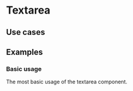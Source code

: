# Textarea

## Use cases

<BulletList
  :items="[
    {
      description: 'When you want to allow users to input a long text.',
      variant: 'good',
    },
    {
      description: 'When you want to allow users to input a short text.',
      variant: 'bad',
      link: {
        label: 'Text Field',
        href: '/vue-core/components/text-field/text-field.html'
      }
    },
  ]"
/>

<!-- @include: ./textarea-meta.md -->

## Examples

### Basic usage
The most basic usage of the textarea component.

<ComponentPreviewV1 name="textarea/basic" />
